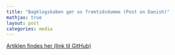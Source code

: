 ```yaml
---
title: "Bagklogskaben gør os fremtidsdumme (Post on Danish)"
mathjax: true
layout: post
categories: media
---
```


[Artiklen findes her (link til GitHub)](/assets/pdfs/hindsight.pdf)
